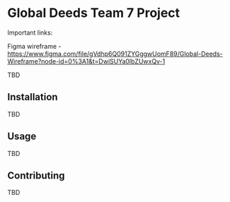 # Global Deeds Team 7 Project
Important links: 

Figma wireframe - https://www.figma.com/file/gVdhp6Q091ZYGggwUomF89/Global-Deeds-Wireframe?node-id=0%3A1&t=DwiSUYa0lbZUwxQv-1

TBD

## Installation

TBD

## Usage

TBD

## Contributing

TBD
